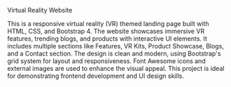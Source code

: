 Virtual Reality Website

This is a responsive virtual reality (VR) themed landing page built with HTML, CSS, and Bootstrap 4.
The website showcases immersive VR features, trending blogs, and products with interactive UI elements.
It includes multiple sections like Features, VR Kits, Product Showcase, Blogs, and a Contact section.
The design is clean and modern, using Bootstrap's grid system for layout and responsiveness.
Font Awesome icons and external images are used to enhance the visual appeal.
This project is ideal for demonstrating frontend development and UI design skills.
